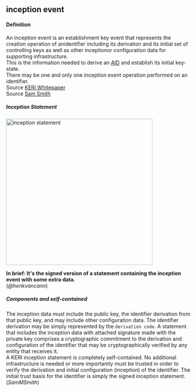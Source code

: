 ## inception event

<h4>Definition</h4><p>An inception event is an establishment key event that represents the creation operation of anidentifier including its derivation and its initial set of controlling keys as well as other inceptionor configuration data for supporting infrastructure.<br>This is the information needed to derive an <a href="AID">AID</a> and establish its initial key-state.<br>There may be one and only one inception event operation performed on an identifier.<br>Source <a href="https://github.com/SmithSamuelM/Papers/blob/master/whitepapers/KERI_WP_2.x.web.pdf">KERI Whitepaper</a><br>Source <a href="https://github.com/WebOfTrust/ietf-keri/blob/main/draft-ssmith-keri.md#basic-terminology">Sam Smith</a></p><h5>Inception Statement</h5><img src="https://raw.githubusercontent.com/WebOfTrust/keri/7fc96da6c277d3921fb1248ce9235400a4ff6af7/images/inception-statement.png" alt="inception statement" border="0" width="400" /><p><strong>In brief: It&#39;s the signed version of a statement containing the inception event with some extra data.</strong><br>(<em>@henkvancann</em>)</p><h5>Components and self-contained</h5><p>The inception data must include the public key, the identifier derivation from that public key, and may include other configuration data. The identifier derivation may be simply represented by the <code>derivation code</code>. A statement that includes the inception data with attached signature made with the private key comprises a cryptographic commitment to the derivation and configuration of the identifier that may be cryptographically verified by any entity that receives it.<br>A KERI inception statement is completely self-contained. No additional infrastructure is needed or more importantly must be trusted in order to verify the derivation and initial configuration (inception) of the identifier. The initial trust basis for the identifier is simply the signed inception statement.<br>(<em>SamMSmith</em>)</p>

